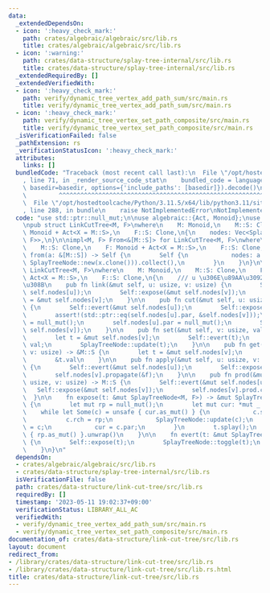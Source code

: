 ```yaml
---
data:
  _extendedDependsOn:
  - icon: ':heavy_check_mark:'
    path: crates/algebraic/algebraic/src/lib.rs
    title: crates/algebraic/algebraic/src/lib.rs
  - icon: ':warning:'
    path: crates/data-structure/splay-tree-internal/src/lib.rs
    title: crates/data-structure/splay-tree-internal/src/lib.rs
  _extendedRequiredBy: []
  _extendedVerifiedWith:
  - icon: ':heavy_check_mark:'
    path: verify/dynamic_tree_vertex_add_path_sum/src/main.rs
    title: verify/dynamic_tree_vertex_add_path_sum/src/main.rs
  - icon: ':heavy_check_mark:'
    path: verify/dynamic_tree_vertex_set_path_composite/src/main.rs
    title: verify/dynamic_tree_vertex_set_path_composite/src/main.rs
  _isVerificationFailed: false
  _pathExtension: rs
  _verificationStatusIcon: ':heavy_check_mark:'
  attributes:
    links: []
  bundledCode: "Traceback (most recent call last):\n  File \"/opt/hostedtoolcache/Python/3.11.5/x64/lib/python3.11/site-packages/onlinejudge_verify/documentation/build.py\"\
    , line 71, in _render_source_code_stat\n    bundled_code = language.bundle(stat.path,\
    \ basedir=basedir, options={'include_paths': [basedir]}).decode()\n          \
    \         ^^^^^^^^^^^^^^^^^^^^^^^^^^^^^^^^^^^^^^^^^^^^^^^^^^^^^^^^^^^^^^^^^^^^^^^^^^^^^^^^^\n\
    \  File \"/opt/hostedtoolcache/Python/3.11.5/x64/lib/python3.11/site-packages/onlinejudge_verify/languages/rust.py\"\
    , line 288, in bundle\n    raise NotImplementedError\nNotImplementedError\n"
  code: "use std::ptr::null_mut;\n\nuse algebraic::{Act, Monoid};\nuse splay_tree_internal::SplayTreeNode;\n\
    \npub struct LinkCutTree<M, F>\nwhere\n    M: Monoid,\n    M::S: Clone,\n    F:\
    \ Monoid + Act<X = M::S>,\n    F::S: Clone,\n{\n    nodes: Vec<SplayTreeNode<M,\
    \ F>>,\n}\n\nimpl<M, F> From<&[M::S]> for LinkCutTree<M, F>\nwhere\n    M: Monoid,\n\
    \    M::S: Clone,\n    F: Monoid + Act<X = M::S>,\n    F::S: Clone,\n{\n    fn\
    \ from(a: &[M::S]) -> Self {\n        Self {\n            nodes: a.iter().map(|x|\
    \ SplayTreeNode::new(x.clone())).collect(),\n        }\n    }\n}\n\nimpl<M, F>\
    \ LinkCutTree<M, F>\nwhere\n    M: Monoid,\n    M::S: Clone,\n    F: Monoid +\
    \ Act<X = M::S>,\n    F::S: Clone,\n{\n    /// u \u306E\u89AA\u3092 v \u306B\u3059\
    \u308B\n    pub fn link(&mut self, u: usize, v: usize) {\n        Self::evert(&mut\
    \ self.nodes[u]);\n        Self::expose(&mut self.nodes[v]);\n        self.nodes[u].par\
    \ = &mut self.nodes[v];\n    }\n\n    pub fn cut(&mut self, u: usize, v: usize)\
    \ {\n        Self::evert(&mut self.nodes[u]);\n        Self::expose(&mut self.nodes[v]);\n\
    \        assert!(std::ptr::eq(self.nodes[u].par, &self.nodes[v]));\n        self.nodes[v].lch\
    \ = null_mut();\n        self.nodes[u].par = null_mut();\n        SplayTreeNode::update(&mut\
    \ self.nodes[v]);\n    }\n\n    pub fn set(&mut self, v: usize, val: M::S) {\n\
    \        let t = &mut self.nodes[v];\n        Self::evert(t);\n        t.val =\
    \ val;\n        SplayTreeNode::update(t);\n    }\n\n    pub fn get(&mut self,\
    \ v: usize) -> &M::S {\n        let t = &mut self.nodes[v];\n        Self::evert(t);\n\
    \        &t.val\n    }\n\n    pub fn apply(&mut self, u: usize, v: usize, f: F::S)\
    \ {\n        Self::evert(&mut self.nodes[u]);\n        Self::expose(&mut self.nodes[v]);\n\
    \        self.nodes[v].propagate(&f);\n    }\n\n    pub fn prod(&mut self, u:\
    \ usize, v: usize) -> M::S {\n        Self::evert(&mut self.nodes[u]);\n     \
    \   Self::expose(&mut self.nodes[v]);\n        self.nodes[v].prod.clone()\n  \
    \  }\n\n    fn expose(t: &mut SplayTreeNode<M, F>) -> &mut SplayTreeNode<M, F>\
    \ {\n        let mut rp = null_mut();\n        let mut cur: *mut _ = t;\n    \
    \    while let Some(c) = unsafe { cur.as_mut() } {\n            c.splay();\n \
    \           c.rch = rp;\n            SplayTreeNode::update(c);\n            rp\
    \ = c;\n            cur = c.par;\n        }\n        t.splay();\n        unsafe\
    \ { rp.as_mut() }.unwrap()\n    }\n\n    fn evert(t: &mut SplayTreeNode<M, F>)\
    \ {\n        Self::expose(t);\n        SplayTreeNode::toggle(t);\n        SplayTreeNode::push(t);\n\
    \    }\n}\n"
  dependsOn:
  - crates/algebraic/algebraic/src/lib.rs
  - crates/data-structure/splay-tree-internal/src/lib.rs
  isVerificationFile: false
  path: crates/data-structure/link-cut-tree/src/lib.rs
  requiredBy: []
  timestamp: '2023-05-11 19:02:37+09:00'
  verificationStatus: LIBRARY_ALL_AC
  verifiedWith:
  - verify/dynamic_tree_vertex_add_path_sum/src/main.rs
  - verify/dynamic_tree_vertex_set_path_composite/src/main.rs
documentation_of: crates/data-structure/link-cut-tree/src/lib.rs
layout: document
redirect_from:
- /library/crates/data-structure/link-cut-tree/src/lib.rs
- /library/crates/data-structure/link-cut-tree/src/lib.rs.html
title: crates/data-structure/link-cut-tree/src/lib.rs
---
```

